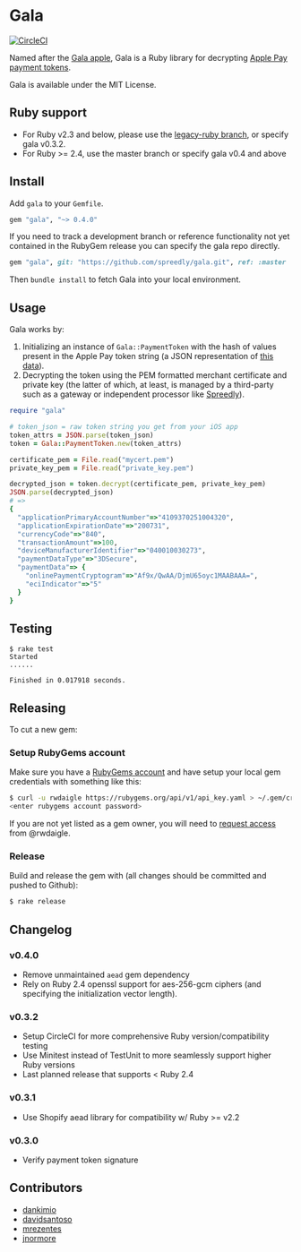 # Gala

[![CircleCI](https://circleci.com/gh/spreedly/gala.svg?style=svg)](https://circleci.com/gh/spreedly/gala)

Named after the [Gala apple](http://en.wikipedia.org/wiki/Gala_(apple)), Gala is a Ruby library for decrypting [Apple Pay payment tokens](https://developer.apple.com/library/ios/documentation/PassKit/Reference/PaymentTokenJSON/PaymentTokenJSON.html).

Gala is available under the MIT License.

## Ruby support

* For Ruby v2.3 and below, please use the [legacy-ruby branch](https://github.com/spreedly/gala/commits/legacy-ruby), or specify gala v0.3.2.
* For Ruby >= 2.4, use the master branch or specify gala v0.4 and above

## Install

Add `gala` to your `Gemfile`.

```ruby
gem "gala", "~> 0.4.0"
```

If you need to track a development branch or reference functionality not yet contained in the RubyGem release you can specify the gala repo directly.

```ruby
gem "gala", git: "https://github.com/spreedly/gala.git", ref: :master
```

Then `bundle install` to fetch Gala into your local environment.

## Usage

Gala works by:

1. Initializing an instance of `Gala::PaymentToken` with the hash of values present in the Apple Pay token string (a JSON representation of [this data](https://developer.apple.com/library/ios/documentation/PassKit/Reference/PaymentTokenJSON/PaymentTokenJSON.html)).
2. Decrypting the token using the PEM formatted merchant certificate and private key (the latter of which, at least, is managed by a third-party such as a gateway or independent processor like [Spreedly](https://spreedly.com)).

```ruby
require "gala"

# token_json = raw token string you get from your iOS app
token_attrs = JSON.parse(token_json)
token = Gala::PaymentToken.new(token_attrs)

certificate_pem = File.read("mycert.pem")
private_key_pem = File.read("private_key.pem")

decrypted_json = token.decrypt(certificate_pem, private_key_pem)
JSON.parse(decrypted_json)
# =>
{
  "applicationPrimaryAccountNumber"=>"4109370251004320",
  "applicationExpirationDate"=>"200731",
  "currencyCode"=>"840",
  "transactionAmount"=>100,
  "deviceManufacturerIdentifier"=>"040010030273",
  "paymentDataType"=>"3DSecure",
  "paymentData"=> {
    "onlinePaymentCryptogram"=>"Af9x/QwAA/DjmU65oyc1MAABAAA=",
    "eciIndicator"=>"5"
  }
}
```

## Testing

```session
$ rake test
Started
......

Finished in 0.017918 seconds.
```

## Releasing

To cut a new gem:

### Setup RubyGems account

Make sure you have a [RubyGems account](https://rubygems.org) and have setup your local gem credentials with something like this:

```bash
$ curl -u rwdaigle https://rubygems.org/api/v1/api_key.yaml > ~/.gem/credentials; chmod 0600 ~/.gem/credentials
<enter rubygems account password>
```

If you are not yet listed as a gem owner, you will need to [request access](http://guides.rubygems.org/command-reference/#gem-owner) from @rwdaigle.

### Release

Build and release the gem with (all changes should be committed and pushed to Github):

```bash
$ rake release
```

## Changelog

### v0.4.0

* Remove unmaintained `aead` gem dependency
* Rely on Ruby 2.4 openssl support for aes-256-gcm ciphers (and specifying the initialization vector length).

### v0.3.2

* Setup CircleCI for more comprehensive Ruby version/compatibility testing
* Use Minitest instead of TestUnit to more seamlessly support higher Ruby versions
* Last planned release that supports < Ruby 2.4

### v0.3.1

* Use Shopify aead library for compatibility w/ Ruby >= v2.2

### v0.3.0

* Verify payment token signature

## Contributors

* [dankimio](https://github.com/dankimio)
* [davidsantoso](https://github.com/davidsantoso)
* [mrezentes](https://github.com/mrezentes)
* [jnormore](https://github.com/jnormore)
